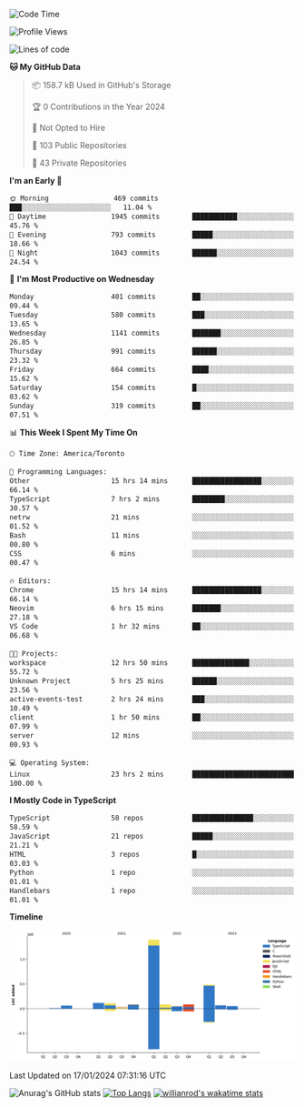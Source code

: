 <!--START_SECTION:waka-->
![Code Time](http://img.shields.io/badge/Code%20Time-1%2C067%20hrs%2052%20mins-blue)

![Profile Views](http://img.shields.io/badge/Profile%20Views-6-blue)

![Lines of code](https://img.shields.io/badge/From%20Hello%20World%20I%27ve%20Written-2.6%20million%20lines%20of%20code-blue)

**🐱 My GitHub Data** 

> 📦 158.7 kB Used in GitHub's Storage 
 > 
> 🏆 0 Contributions in the Year 2024
 > 
> 🚫 Not Opted to Hire
 > 
> 📜 103 Public Repositories 
 > 
> 🔑 43 Private Repositories 
 > 
**I'm an Early 🐤** 

```text
🌞 Morning                469 commits         ███░░░░░░░░░░░░░░░░░░░░░░   11.04 % 
🌆 Daytime                1945 commits        ███████████░░░░░░░░░░░░░░   45.76 % 
🌃 Evening                793 commits         █████░░░░░░░░░░░░░░░░░░░░   18.66 % 
🌙 Night                  1043 commits        ██████░░░░░░░░░░░░░░░░░░░   24.54 % 
```
📅 **I'm Most Productive on Wednesday** 

```text
Monday                   401 commits         ██░░░░░░░░░░░░░░░░░░░░░░░   09.44 % 
Tuesday                  580 commits         ███░░░░░░░░░░░░░░░░░░░░░░   13.65 % 
Wednesday                1141 commits        ███████░░░░░░░░░░░░░░░░░░   26.85 % 
Thursday                 991 commits         ██████░░░░░░░░░░░░░░░░░░░   23.32 % 
Friday                   664 commits         ████░░░░░░░░░░░░░░░░░░░░░   15.62 % 
Saturday                 154 commits         █░░░░░░░░░░░░░░░░░░░░░░░░   03.62 % 
Sunday                   319 commits         ██░░░░░░░░░░░░░░░░░░░░░░░   07.51 % 
```


📊 **This Week I Spent My Time On** 

```text
🕑︎ Time Zone: America/Toronto

💬 Programming Languages: 
Other                    15 hrs 14 mins      █████████████████░░░░░░░░   66.14 % 
TypeScript               7 hrs 2 mins        ████████░░░░░░░░░░░░░░░░░   30.57 % 
netrw                    21 mins             ░░░░░░░░░░░░░░░░░░░░░░░░░   01.52 % 
Bash                     11 mins             ░░░░░░░░░░░░░░░░░░░░░░░░░   00.80 % 
CSS                      6 mins              ░░░░░░░░░░░░░░░░░░░░░░░░░   00.47 % 

🔥 Editors: 
Chrome                   15 hrs 14 mins      █████████████████░░░░░░░░   66.14 % 
Neovim                   6 hrs 15 mins       ███████░░░░░░░░░░░░░░░░░░   27.18 % 
VS Code                  1 hr 32 mins        ██░░░░░░░░░░░░░░░░░░░░░░░   06.68 % 

🐱‍💻 Projects: 
workspace                12 hrs 50 mins      ██████████████░░░░░░░░░░░   55.72 % 
Unknown Project          5 hrs 25 mins       ██████░░░░░░░░░░░░░░░░░░░   23.56 % 
active-events-test       2 hrs 24 mins       ███░░░░░░░░░░░░░░░░░░░░░░   10.49 % 
client                   1 hr 50 mins        ██░░░░░░░░░░░░░░░░░░░░░░░   07.99 % 
server                   12 mins             ░░░░░░░░░░░░░░░░░░░░░░░░░   00.93 % 

💻 Operating System: 
Linux                    23 hrs 2 mins       █████████████████████████   100.00 % 
```

**I Mostly Code in TypeScript** 

```text
TypeScript               58 repos            ███████████████░░░░░░░░░░   58.59 % 
JavaScript               21 repos            █████░░░░░░░░░░░░░░░░░░░░   21.21 % 
HTML                     3 repos             █░░░░░░░░░░░░░░░░░░░░░░░░   03.03 % 
Python                   1 repo              ░░░░░░░░░░░░░░░░░░░░░░░░░   01.01 % 
Handlebars               1 repo              ░░░░░░░░░░░░░░░░░░░░░░░░░   01.01 % 
```



**Timeline**

![Lines of Code chart](https://raw.githubusercontent.com/wise-introvert/wise-introvert/master/assets/bar_graph.png)


 Last Updated on 17/01/2024 07:31:16 UTC
<!--END_SECTION:waka-->

![Anurag's GitHub stats](https://github-readme-stats.vercel.app/api?username=wise-introvert&count_private=true&show_icons=true)
[![Top Langs](https://github-readme-stats.vercel.app/api/top-langs/?username=wise-introvert&langs_count=10)](https://github.com/anuraghazra/github-readme-stats)
[![willianrod's wakatime stats](https://github-readme-stats.vercel.app/api/wakatime?username=wiseintrovert)](https://github.com/anuraghazra/github-readme-stats)
